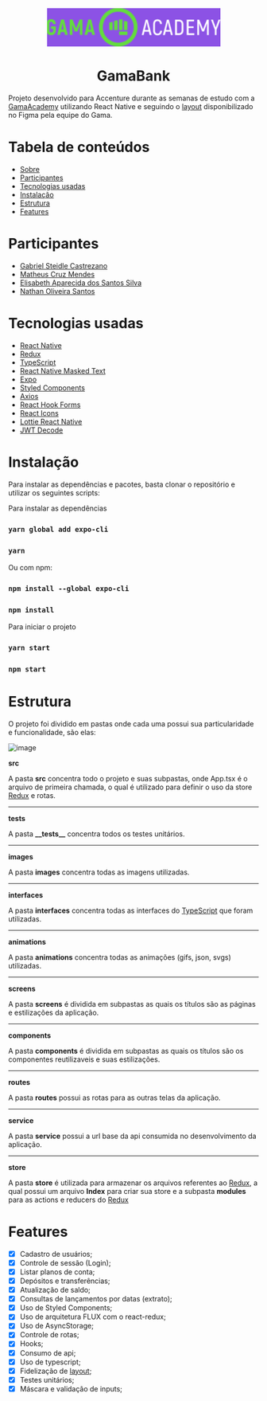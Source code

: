 <div align="center">
    <img src="src/images/logoreadme.png">
    <h1 align="center">GamaBank</h1>
</div>
<p id="sobre">Projeto desenvolvido para Accenture durante as semanas de estudo com a <a
        href="https://www.gama.academy/">GamaAcademy</a> utilizando React Native e seguindo
    o <a
        href="https://www.figma.com/file/tMkyFwxkBMdlFOf3b2q20P/DesafioGamaAccenture_1_2-mobile?node-id=0%3A1">layout</a>
    disponibilizado no Figma pela equipe do Gama.
<p>

<h1>Tabela de conteúdos</h1>
<ul>
    <li>
        <a href="#sobre">Sobre</a>
    </li>
    <li>
        <a href="#participantes">Participantes</a>
    </li>
    <li>
        <a href="#tecnologias">Tecnologias usadas</a>
    </li>
    <li>
        <a href="#instalacao">Instalação</a>
    </li>
    <li>
        <a href="#estrutura">Estrutura</a>
    </li>
    <li>
        <a href="#features">Features</a>
    </li>
</ul>

<h1 id="participantes">Participantes</h1>
<ul>
    <li>
        <a href="https://github.com/castelvani">Gabriel Steidle Castrezano</a>
    </li>
    <li>
        <a href="https://github.com/matheusCMendes">Matheus Cruz Mendes</a>
    </li>
    <li>
        <a href="https://github.com/bettyap">Elisabeth Aparecida dos Santos Silva</a>
    </li>
    <li>
        <a href="https://github.com/nathanoliveiras">Nathan Oliveira Santos</a>
    </li>
</ul>

<h1 id="tecnologias">Tecnologias usadas</h1>

<ul>
    <li>
        <a href="https://github.com/facebook/react-native">React Native</a>
    </li>
    <li>
        <a href="https://github.com/reduxjs/redux">Redux</a>
    </li>
    <li>
        <a href="https://github.com/microsoft/TypeScript">TypeScript</a>
    </li>
     <li>
        <a href="https://github.com/benhurott/react-native-masked-text">React Native Masked Text</a>
    </li>
    <li>
        <a href="https://docs.expo.io/">Expo</a>
    </li>
    <li>
        <a href="https://github.com/styled-components/styled-components">Styled Components</a>
    </li>
    <li>
        <a href="https://github.com/axios/axios">Axios</a>
    </li>
    <li>
        <a href="https://react-hook-form.com/">React Hook Forms</a>
    </li>
    <li>
        <a href="https://react-icons.github.io/react-icons/">React Icons</a>
    </li>
    <li>
        <a href="https://github.com/lottie-react-native/lottie-react-native">Lottie React Native</a>
    </li>
    <li>
        <a href="https://github.com/auth0/jwt-decode">JWT Decode</a>
    </li>
    
</ul>

<h1 id="instalacao">Instalação</h1>

<p>
    Para instalar as dependências e pacotes, basta clonar o
    repositório e utilizar os seguintes scripts:
</p>

<p>Para instalar as dependências</p>

### `yarn global add expo-cli`

### `yarn`

<p>Ou com npm:</p>

### `npm install --global expo-cli`

### `npm install`

<p>Para iniciar o projeto</p>

### `yarn start`

### `npm start`

<h1 id="estrutura">Estrutura</h1>

<p>O projeto foi dividido em pastas onde cada uma possui sua particularidade e funcionalidade, são elas:</p>

![image](https://user-images.githubusercontent.com/45538100/109865076-676fd480-7c42-11eb-8186-13b5d2884f08.png)

<strong>src</strong>

<p>A pasta <b>src</b> concentra todo o projeto e suas subpastas, onde App.tsx é o arquivo de primeira chamada, o qual é utilizado para definir o uso da store <a href="#tecnologias">Redux</a> e rotas.</p>
<hr>

<strong>**tests**</strong>

<p>A pasta <b>__tests__</b> concentra todos os testes unitários.</p>
<hr>

<strong>images</strong>

<p>A pasta <b>images</b> concentra todas as imagens utilizadas.</p>
<hr>

<strong>interfaces</strong>

<p>A pasta <b>interfaces</b> concentra todas as interfaces do <a href="#tecnologias">TypeScript</a> que foram utilizadas.</p>
<hr>

<strong>animations</strong>

<p>A pasta <b>animations</b> concentra todas as animações (gifs, json, svgs) utilizadas.</p>
<hr>

<strong>screens</strong>

<p>A pasta <b>screens</b> é dividida em subpastas as quais os títulos são as páginas e estilizações da
    aplicação.</p>
<hr>

<strong>components</strong>

<p>A pasta <b>components</b> é dividida em subpastas as quais os títulos são os componentes reutilizaveis e suas estilizações.</p>
<hr>

<strong>routes</strong>

<p>A pasta <b>routes</b> possui as rotas para as outras telas da aplicação.</p>
<hr>
<strong>service</strong>
<p>A pasta <b>service</b> possui a url base da api consumida no desenvolvimento da aplicação.
<hr>

<strong>store</strong>

<p>A pasta <b>store</b> é utilizada para armazenar os arquivos referentes ao <a href="#tecnologias">Redux</a>, a qual
    possui um arquivo <b>Index</b> para criar sua store e a subpasta <b>modules</b> para as actions e reducers do <a href="#tecnologias">Redux</a></p>

<h1 id="features">Features</h1>

- [x] Cadastro de usuários;
- [x] Controle de sessão (Login);
- [x] Listar planos de conta;
- [x] Depósitos e transferências;
- [x] Atualização de saldo;
- [x] Consultas de lançamentos por datas (extrato);
- [x] Uso de Styled Components;
- [x] Uso de arquitetura FLUX com o react-redux;
- [x] Uso de AsyncStorage;
- [x] Controle de rotas;
- [x] Hooks;
- [x] Consumo de api;
- [x] Uso de typescript;
- [x] Fidelização de <a href="https://www.figma.com/file/tMkyFwxkBMdlFOf3b2q20P/DesafioGamaAccenture_1_2-mobile?node-id=0%3A1">layout</a>;
- [x] Testes unitários;
- [x] Máscara e validação de inputs;
